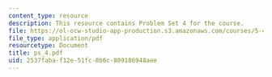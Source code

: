 ```yaml
---
content_type: resource
description: This resource contains Problem Set 4 for the course.
file: https://ol-ocw-studio-app-production.s3.amazonaws.com/courses/5-43-advanced-organic-chemistry-spring-2007/2537fabaf12e51fc8b6c809186948aee_ps_4.pdf
file_type: application/pdf
resourcetype: Document
title: ps_4.pdf
uid: 2537faba-f12e-51fc-8b6c-809186948aee
---
```

